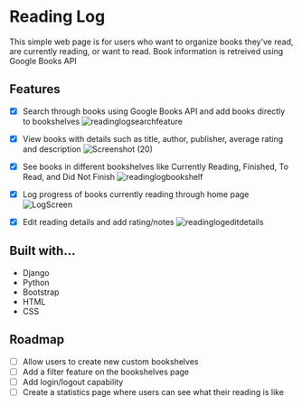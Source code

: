 # Reading Log 

This simple web page is for users who want to organize books they’ve read, are currently reading, or want to read. Book information is retreived using Google Books API


## Features
- [x] Search through books using Google Books API and add books directly to bookshelves
![readinglogsearchfeature](https://user-images.githubusercontent.com/94129178/226113202-3f65963f-6b40-459e-ba4a-fbe83ef97a32.gif)

- [x] View books with details such as title, author, publisher, average rating and description
![Screenshot (20)](https://user-images.githubusercontent.com/94129178/216779261-f5f5c61f-3d46-4451-8095-d5c6684fa686.png)

- [x] See books in different bookshelves like Currently Reading, Finished, To Read, and Did Not Finish
![readinglogbookshelf](https://user-images.githubusercontent.com/94129178/226113380-e12a58be-30c9-4141-9d5a-846186121188.gif)

- [x] Log progress of books currently reading through home page
![LogScreen](https://user-images.githubusercontent.com/94129178/216779280-242634cf-582b-4b62-aa46-3f31c205eee2.gif)

- [x] Edit reading details and add rating/notes
![readinglogeditdetails](https://github.com/beniabra/readinglog/assets/94129178/193749c5-ff7c-4a72-b136-4ea2ec1f98f9)


## Built with...
- Django
- Python
- Bootstrap
- HTML
- CSS

## Roadmap
- [ ] Allow users to create new custom bookshelves
- [ ] Add a filter feature on the bookshelves page
- [ ] Add login/logout capability
- [ ] Create a statistics page where users can see what their reading is like
